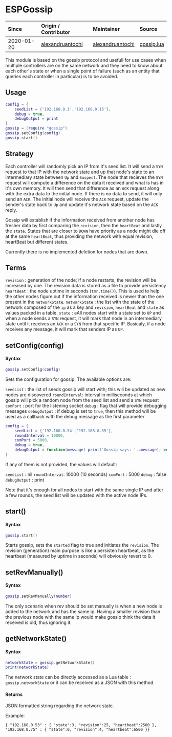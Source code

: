 # ESPGossip

| Since  | Origin / Contributor  | Maintainer  | Source  |
| :----- | :-------------------- | :---------- | :------ |
| 2020-01-20 | [alexandruantochi](https://github.com/alexandruantochi) | [alexandruantochi](https://github.com/alexandruantochi) | [gossip.lua](../../lua_modules/gossip/gossip.lua) |


This module is based on the gossip protocol and usefull for use cases when multiple controllers are on the same network and they need to know about each other's state or when a single point of failure (such as an entity that queries each controller in particular) is to be avoided.

## Usage
```lua
config = {
    seedList = {'192.168.0.1','192.168.0.15'},
    debug = true,
    debugOutput = print
}
gossip = (require "gossip")
gossip.setConfig(config)
gossip.start()
```

## Strategy

Each controller will randomly pick an IP from it's seed list. It will send a `SYN` request to that IP with the network state and up that node's state to an intermediary state between `Up` and `Suspect`. The node that recieves the `SYN` request will compute a difference on the data it received and what is has in it's own memory. It will then send that difference as an `ACK` request along with the extra data to the initial node. If there is no data to send, it will only send an `ACK`. The initial node will receive the `ACK` request, update the sender's state back to `Up` and update it's network state based on the `ACK` reply.

Gossip will establish if the information received from another node has fresher data by first comparing the `revision`, then the `heartBeat` and lastly the `state`. States that are closer to `DOWN` have priority as a node might die off at the same `heartBeat`, thus providing the network with equal revision, heartBeat but different states.

Currently there is no implemented deletion for nodes that are down.

## Terms

`revision` : generation of the node; if a node restarts, the revision will be increased by one. The revision data is stored as a file to provide persistency
`heartBeat` : the node uptime in seconds (`tmr.time()`). This is used to help the other nodes figure out if the information received is newer than the one present in the `networkState`. 
`networkState` : the list with the state of the network composed of the `ip` as a key and `revision`, `heartBeat` and `state` as values packed in a table.
`state` : aAll nodes start with a state set to `UP` and when a node sends a `SYN` request, it will mark that node in an intermediary state until it receives an `ACK` or a `SYN` from that specific IP. Basicaly, if a node receives any message, it will mark that senders IP as `UP`. 


## setConfig(config)
#### Syntax
```lua
gossip.setConfig(config)
```

Sets the configuration for gossip. The available options are:

`seedList` : the list of seeds gossip will start with; this will be updated as new nodes are discovered
`roundInterval`: interval in milliseconds at which gossip will pick a random node from the seed list and send a `SYN` request
`comPort` : port for the listening socket
`debug` : flag that will provide debugging messages
`debugOutput` : if debug is set to `true`, then this method will be used as a callback with the debug message as the first parameter

```lua
config = {
    seedList = {'192.168.0.54','192.168.0.55'},
    roundInterval = 10000,
    comPort = 5000,
    debug = true,
    debugOutput = function(message) print('Gossip says: '..message); end
}
```

If any of them is not provided, the values will default:

`seedList` : nil
`roundInterval`: 10000 (10 seconds)
`comPort` : 5000
`debug` : false
`debugOutput` : print

Note that it's enough for all nodes to start with the same single IP and after a few rounds, the seed list will be updated with the active node IPs.

## start()

#### Syntax
```lua
gossip.start()
```

Starts gossip, sets the `started` flag to true and initiates the `revision`. The revision (generation) main purpose is like a persisten heartbeat, as the heartbeat (measured by uptime in seconds) will obviously revert to 0. 

## setRevManually()

#### Syntax

```lua
gossip.setRevManually(number)
```

The only scenario when rev should be set manually is when a new node is added to the network and has the same ip. Having a smaller revision than the previous node with the same ip would make gossip think the data it received is old, thus ignoring it.

## getNetworkState()

#### Syntax

```lua
networkState = gossip.getNetworkState()
print(networkState)
```

The network state can be directly accessed as a Lua table : `gossip.networkState` or it can be received as a JSON with this method.

#### Returns

JSON formatted string regarding the network state.

Example:

```
{ "192.168.0.53" : { "state":3, "revision":25, "heartbeat":2500 },  "192.168.0.75" : { "state":0, "revision":4, "heartbeat":6500 }}
```

